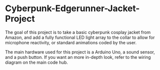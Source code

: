# Cyberpunk-Edgerunner-Jacket-Project

The goal of this project is to take a basic cyberpunk cosplay jacket from Amazon, and add a fully functional LED light array to the collar to allow for microphone reactivity, or standard animations coded by the user.

The main hardware used for this project is a Arduino Uno, a sound sensor, and a push button. If you want an more in-depth look, refer to the wiring diagram on the main code hub.

